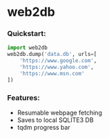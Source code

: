 # web2db


### Quickstart:  

```python
import web2db  
web2db.dump('data.db', urls=[
    'https://www.google.com',
    'https://www.yahoo.com',
    'https://www.msn.com'
])
```


### Features:
- Resumable webpage fetching
- Saves to local SQLITE3 DB
- tqdm progress bar
